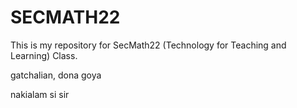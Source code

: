 # SECMATH22

This is my repository for SecMath22 (Technology for Teaching and Learning) Class.

gatchalian, dona goya

nakialam si sir